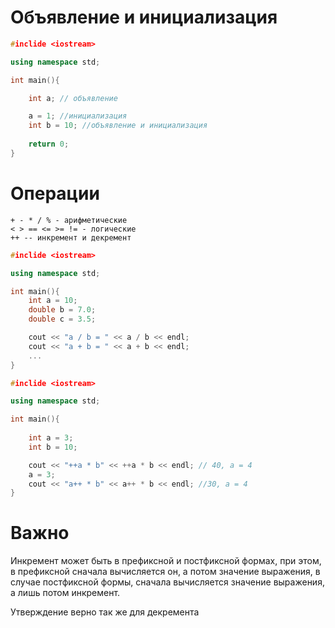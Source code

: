 # Объявление и инициализация
```cpp
#inclide <iostream>

using namespace std;

int main(){

	int a; // объявление

	a = 1; //инициализация
	int b = 10; //объявление и инициализация
	
	return 0;
}
```

# Операции

```
+ - * / % - арифметические
< > == <= >= != - логические
++ -- инкремент и декремент
```

```cpp
#inclide <iostream>

using namespace std;

int main(){
	int a = 10; 
	double b = 7.0;
	double c = 3.5;

	cout << "a / b = " << a / b << endl;
	cout << "a + b = " << a + b << endl;
	...
}
```

```cpp
#inclide <iostream>

using namespace std;

int main(){
	
	int a = 3;
	int b = 10;

	cout << "++a * b" << ++a * b << endl; // 40, a = 4
	a = 3;
	cout << "a++ * b" << a++ * b << endl; //30, a = 4
}
```

# Важно
Инкремент может быть в префиксной и постфиксной формах, при этом, в префиксной сначала вычисляется он, а потом значение выражения, в случае постфиксной формы, сначала вычисляется значение выражения, а лишь потом инкремент.

Утверждение верно так же для декремента